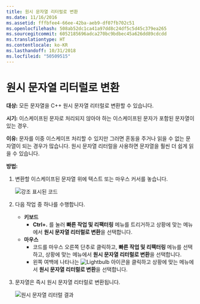 ```yaml
---
title: 원시 문자열 리터럴로 변환
ms.date: 11/16/2016
ms.assetid: fffbfee4-66ee-42ba-aeb9-df07fb702c51
ms.openlocfilehash: 508ab52dc1ca41a97dd8c24df5c5d45c379ea265
ms.sourcegitcommit: 6052185696adca270bc9bdbec45a626dd89cdcdd
ms.translationtype: HT
ms.contentlocale: ko-KR
ms.lasthandoff: 10/31/2018
ms.locfileid: "50509515"
---
```

# <a name="convert-to-raw-string-literal"></a>원시 문자열 리터럴로 변환
**대상:** 모든 문자열을 C++ 원시 문자열 리터럴로 변환할 수 있습니다.

**시기:** 이스케이프된 문자로 처리되지 않아야 하는 이스케이프된 문자가 포함된 문자열이 있는 경우.

**이유:** 문자를 이중 이스케이프 처리할 수 있지만 그러면 혼동을 주거나 읽을 수 없는 문자열이 되는 경우가 많습니다.  원시 문자열 리터럴을 사용하면 문자열을 훨씬 더 쉽게 읽을 수 있습니다.

**방법:**

1. 변환할 이스케이프된 문자열 위에 텍스트 또는 마우스 커서를 놓습니다.

   ![강조 표시된 코드](images/stringliteral_highlight.png)

1. 다음 작업 중 하나를 수행합니다.
   * **키보드**
     * **Ctrl+.** 를 눌러 **빠른 작업 및 리팩터링** 메뉴를 트리거하고 상황에 맞는 메뉴에서 **원시 문자열 리터럴로 변환**을 선택합니다.
   * **마우스**
     * 코드를 마우스 오른쪽 단추로 클릭하고, **빠른 작업 및 리팩터링** 메뉴를 선택하고, 상황에 맞는 메뉴에서 **원시 문자열 리터럴로 변환**을 선택합니다.
     * 왼쪽 여백에 나타나는 ![Lightbulb](images/bulb.png) 아이콘을 클릭하고 상황에 맞는 메뉴에서 **원시 문자열 리터럴로 변환**을 선택합니다.

1. 문자열은 즉시 원시 문자열 리터럴로 변환됩니다.

   ![원시 문자열 리터럴 결과](images/stringliteral_result.png)